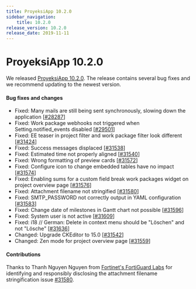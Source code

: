 ```yaml
---
title: ProyeksiApp 10.2.0
sidebar_navigation:
    title: 10.2.0
release_version: 10.2.0
release_date: 2019-11-11
---
```



# ProyeksiApp 10.2.0

We released [ProyeksiApp 10.2.0](https://community.proyeksiapp.com/versions/1390).
The release contains several bug fixes and we recommend updating to the newest version.

#### Bug fixes and changes

- Fixed: Many mails are still being sent synchronously, slowing down the application [[#28287](https://community.proyeksiapp.com/wp/28287)]
- Fixed: Work package webhooks not triggered when Setting.notified_events disabled [[#29501](https://community.proyeksiapp.com/wp/29501)]
- Fixed: EE teaser in project filter and work package filter look different [[#31424](https://community.proyeksiapp.com/wp/31424)]
- Fixed: Success messages displaced [[#31538](https://community.proyeksiapp.com/wp/31538)]
- Fixed: Estimated time not properly aligned [[#31540](https://community.proyeksiapp.com/wp/31540)]
- Fixed: Wrong formatting of preview cards [[#31572](https://community.proyeksiapp.com/wp/31572)]
- Fixed: Configure icon to change embedded tables have no impact [[#31574](https://community.proyeksiapp.com/wp/31574)]
- Fixed: Enabling sums for a custom field break work packages widget on project overview page [[#31576](https://community.proyeksiapp.com/wp/31576)]
- Fixed: Attachment filename not stringified [[#31580](https://community.proyeksiapp.com/wp/31580)]
- Fixed: SMTP_PASSWORD not correctly output in YAML configuration [[#31583](https://community.proyeksiapp.com/wp/31583)]
- Fixed: Change date of milestones in Gantt chart not possible [[#31596](https://community.proyeksiapp.com/wp/31596)]
- Fixed: System user is not active [[#31609](https://community.proyeksiapp.com/wp/31609)]
- Fixed: i18 // German: Delete in context menu should be "Löschen" and not "Lösche" [[#31636](https://community.proyeksiapp.com/wp/31636)]
- Changed: Upgrade CKEditor to 15.0 [[#31542](https://community.proyeksiapp.com/wp/31542)]
- Changed: Zen mode for project overview page [[#31559](https://community.proyeksiapp.com/wp/31559)]

#### Contributions

 

Thanks to Thanh Nguyen Nguyen from [Fortinet's FortiGuard Labs](https://fortiguard.com/) for identifying and responsibly disclosing the attachment filename stringification issue [#31580](https://community.proyeksiapp.com/wp/31580).
